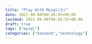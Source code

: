 ```yaml
---
title: "Play With Mysql(七)"
date: 2021-08-08T00:26:55+08:00
lastmod: 2021-08-08T00:26:55+08:00
draft: true
tags: ["mysql"]
categories: ["backend","technology"]
---
```

